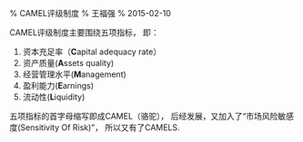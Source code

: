 % CAMEL评级制度
% 王福强
% 2015-02-10

CAMEL评级制度主要围绕五项指标， 即：

1. 资本充足率（**C**apital adequacy rate）
2. 资产质量(**A**ssets quality)
3. 经营管理水平(**M**anagement)
4. 盈利能力(**E**arnings)
5. 流动性(**L**iquidity)

五项指标的首字母缩写即成CAMEL（骆驼）， 后经发展，又加入了“市场风险敏感度(Sensitivity Of Risk)”， 所以又有了CAMELS.

